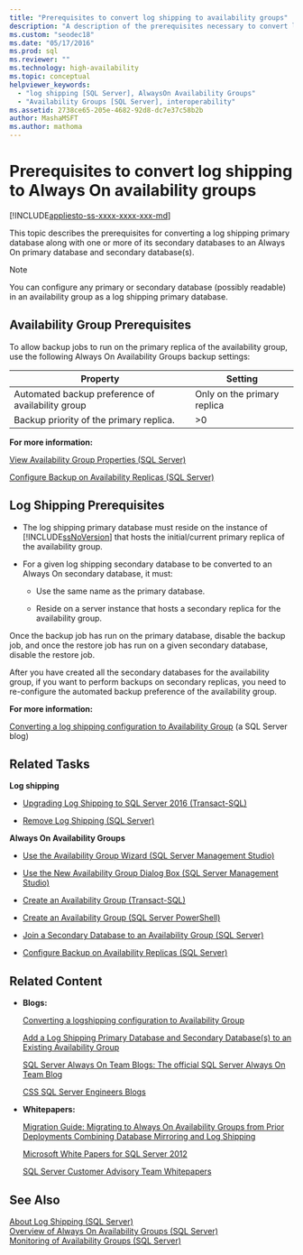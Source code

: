 ```yaml
---
title: "Prerequisites to convert log shipping to availability groups"
description: "A description of the prerequisites necessary to convert log shipping to an Always On availability group."
ms.custom: "seodec18"
ms.date: "05/17/2016"
ms.prod: sql
ms.reviewer: ""
ms.technology: high-availability
ms.topic: conceptual
helpviewer_keywords: 
  - "log shipping [SQL Server], AlwaysOn Availability Groups"
  - "Availability Groups [SQL Server], interoperability"
ms.assetid: 2738ce65-205e-4682-92d8-dc7e37c58b2b
author: MashaMSFT
ms.author: mathoma
---
```

# Prerequisites to convert log shipping to Always On availability groups
[!INCLUDE[appliesto-ss-xxxx-xxxx-xxx-md](../../../includes/applies-to-version/sqlserver.md)]

  This topic describes the prerequisites for converting a log shipping primary database along with one or more of its secondary databases to an Always On primary database and secondary database(s).  
  
> [!NOTE]  
>  You can configure any primary or secondary database (possibly readable) in an availability group as a log shipping primary database.  
  
  
##  <a name="AGPrereqsRealAddress"></a> Availability Group Prerequisites  
 To allow backup jobs to run on the primary replica of the availability group, use the following Always On Availability Groups backup settings:  
  
|Property|Setting|  
|--------------|-------------|  
|Automated backup preference of availability group|Only on the primary replica|  
|Backup priority of the primary replica.|>0|  
  
 **For more information:**  
  
 [View Availability Group Properties &#40;SQL Server&#41;](../../../database-engine/availability-groups/windows/view-availability-group-properties-sql-server.md)  
  
 [Configure Backup on Availability Replicas &#40;SQL Server&#41;](../../../database-engine/availability-groups/windows/configure-backup-on-availability-replicas-sql-server.md)  
  
##  <a name="LogShipPrereqs"></a> Log Shipping Prerequisites  
  
-   The log shipping primary database must reside on the instance of [!INCLUDE[ssNoVersion](../../../includes/ssnoversion-md.md)] that hosts the initial/current primary replica of the availability group.  
  
-   For a given log shipping secondary database to be converted to an Always On secondary database, it must:  
  
    -   Use the same name as the primary database.  
  
    -   Reside on a server instance that hosts a secondary replica for the availability group.  
  
 Once the backup job has run on the primary database, disable the backup job, and once the restore job has run on a given secondary database, disable the restore job.  
  
 After you have created all the secondary databases for the availability group, if you want to perform backups on secondary replicas, you need to re-configure the automated backup preference of the availability group.  
  
 **For more information:**  
  
 [Converting a log shipping configuration to Availability Group](https://blogs.msdn.microsoft.com/sqlalwayson/2012/01/09/converting-a-logshipping-configuration-to-availability-group/) (a SQL Server blog)  
  
##  <a name="RelatedTasks"></a> Related Tasks  
 **Log shipping**  
  
-   [Upgrading Log Shipping to SQL Server 2016 &#40;Transact-SQL&#41;](../../../database-engine/log-shipping/upgrading-log-shipping-to-sql-server-2016-transact-sql.md)  
  
-   [Remove Log Shipping &#40;SQL Server&#41;](../../../database-engine/log-shipping/remove-log-shipping-sql-server.md)  
  
 **Always On Availability Groups**  
  
-   [Use the Availability Group Wizard &#40;SQL Server Management Studio&#41;](../../../database-engine/availability-groups/windows/use-the-availability-group-wizard-sql-server-management-studio.md)  
  
-   [Use the New Availability Group Dialog Box &#40;SQL Server Management Studio&#41;](../../../database-engine/availability-groups/windows/use-the-new-availability-group-dialog-box-sql-server-management-studio.md)  
  
-   [Create an Availability Group &#40;Transact-SQL&#41;](../../../database-engine/availability-groups/windows/create-an-availability-group-transact-sql.md)  
  
-   [Create an Availability Group &#40;SQL Server PowerShell&#41;](../../../database-engine/availability-groups/windows/create-an-availability-group-sql-server-powershell.md)  
  
-   [Join a Secondary Database to an Availability Group &#40;SQL Server&#41;](../../../database-engine/availability-groups/windows/join-a-secondary-database-to-an-availability-group-sql-server.md)  
  
-   [Configure Backup on Availability Replicas &#40;SQL Server&#41;](../../../database-engine/availability-groups/windows/configure-backup-on-availability-replicas-sql-server.md)  
  
##  <a name="RelatedContent"></a> Related Content  
  
-   **Blogs:**  
  
     [Converting a logshipping configuration to Availability Group](https://blogs.msdn.microsoft.com/sqlalwayson/2012/01/09/converting-a-logshipping-configuration-to-availability-group/)  
  
     [Add a Log Shipping Primary Database and Secondary Database(s) to an Existing Availability Group](https://blogs.msdn.microsoft.com/sqlalwayson/2012/02/01/add-a-log-shipping-primary-database-and-secondary-databases-to-an-existing-availability-group/)  
  
     [SQL Server Always On Team Blogs: The official SQL Server Always On Team Blog](https://blogs.msdn.microsoft.com/sqlalwayson/)  
  
     [CSS SQL Server Engineers Blogs](https://blogs.msdn.com/b/psssql/)  
  
-   **Whitepapers:**  
  
     [Migration Guide: Migrating to Always On Availability Groups from Prior Deployments Combining Database Mirroring and Log Shipping](https://msdn.microsoft.com/library/jj635217)  
  
     [Microsoft White Papers for SQL Server 2012](https://msdn.microsoft.com/library/hh403491.aspx)  
  
     [SQL Server Customer Advisory Team Whitepapers](https://techcommunity.microsoft.com/t5/DataCAT/bg-p/DataCAT/)  
  
## See Also  
 [About Log Shipping &#40;SQL Server&#41;](../../../database-engine/log-shipping/about-log-shipping-sql-server.md)   
 [Overview of Always On Availability Groups &#40;SQL Server&#41;](../../../database-engine/availability-groups/windows/overview-of-always-on-availability-groups-sql-server.md)   
 [Monitoring of Availability Groups &#40;SQL Server&#41;](../../../database-engine/availability-groups/windows/monitoring-of-availability-groups-sql-server.md)  
  
  
